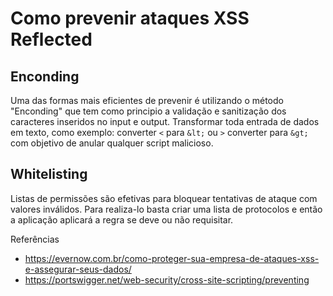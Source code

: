 # Como prevenir ataques XSS Reflected

## Enconding 

Uma das formas mais eficientes de prevenir é utilizando o método "Enconding" que tem como principio a validação e sanitização dos caracteres inseridos no input e output. Transformar toda entrada de dados em texto, como exemplo: converter  `<`  para  `&lt;` ou `>`  converter para `&gt;` com objetivo de anular qualquer script malicioso.

## Whitelisting 
Listas de permissões são efetivas para bloquear tentativas de ataque com valores inválidos. Para realiza-lo basta criar uma lista de protocolos e então a aplicação aplicará a regra se deve ou não requisitar.

Referências
* https://evernow.com.br/como-proteger-sua-empresa-de-ataques-xss-e-assegurar-seus-dados/
* https://portswigger.net/web-security/cross-site-scripting/preventing


